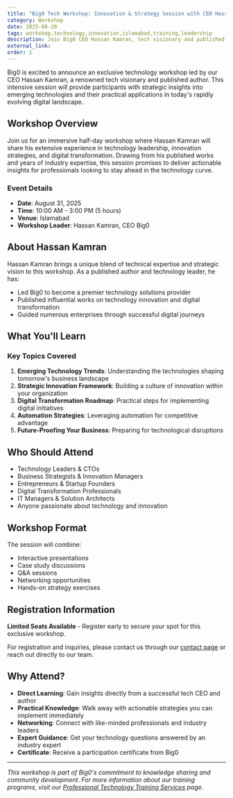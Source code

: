 ```yaml
---
title: "Big0 Tech Workshop: Innovation & Strategy Session with CEO Hassan Kamran"
category: Workshop
date: 2025-08-20
tags: workshop,technology,innovation,islamabad,training,leadership
description: Join Big0 CEO Hassan Kamran, tech visionary and published author, for an exclusive workshop on technology innovation and strategic implementation in Islamabad.
external_link:
order: 1
---
```


Big0 is excited to announce an exclusive technology workshop led by our CEO Hassan Kamran, a renowned tech visionary and published author. This intensive session will provide participants with strategic insights into emerging technologies and their practical applications in today's rapidly evolving digital landscape.

## Workshop Overview

Join us for an immersive half-day workshop where Hassan Kamran will share his extensive experience in technology leadership, innovation strategies, and digital transformation. Drawing from his published works and years of industry expertise, this session promises to deliver actionable insights for professionals looking to stay ahead in the technology curve.

### Event Details

- **Date**: August 31, 2025
- **Time**: 10:00 AM - 3:00 PM (5 hours)
- **Venue**: Islamabad
- **Workshop Leader**: Hassan Kamran, CEO Big0

## About Hassan Kamran

Hassan Kamran brings a unique blend of technical expertise and strategic vision to this workshop. As a published author and technology leader, he has:

- Led Big0 to become a premier technology solutions provider
- Published influential works on technology innovation and digital transformation
- Guided numerous enterprises through successful digital journeys

## What You'll Learn

### Key Topics Covered

1. **Emerging Technology Trends**: Understanding the technologies shaping tomorrow's business landscape
2. **Strategic Innovation Framework**: Building a culture of innovation within your organization
3. **Digital Transformation Roadmap**: Practical steps for implementing digital initiatives
4. **Automation Strategies**: Leveraging automation for competitive advantage
5. **Future-Proofing Your Business**: Preparing for technological disruptions

## Who Should Attend

- Technology Leaders & CTOs
- Business Strategists & Innovation Managers
- Entrepreneurs & Startup Founders
- Digital Transformation Professionals
- IT Managers & Solution Architects
- Anyone passionate about technology and innovation

## Workshop Format

The session will combine:
- Interactive presentations
- Case study discussions
- Q&A sessions
- Networking opportunities
- Hands-on strategy exercises

## Registration Information

**Limited Seats Available** - Register early to secure your spot for this exclusive workshop.

For registration and inquiries, please contact us through our [contact page](/contact.html) or reach out directly to our team.

## Why Attend?

- **Direct Learning**: Gain insights directly from a successful tech CEO and author
- **Practical Knowledge**: Walk away with actionable strategies you can implement immediately
- **Networking**: Connect with like-minded professionals and industry leaders
- **Expert Guidance**: Get your technology questions answered by an industry expert
- **Certificate**: Receive a participation certificate from Big0

---

*This workshop is part of Big0's commitment to knowledge sharing and community development. For more information about our training programs, visit our [Professional Technology Training Services](/services/professional-technology-training.html) page.*